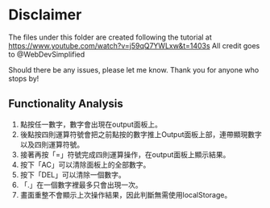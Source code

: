# Disclaimer

The files under this folder are created following the tutorial at https://www.youtube.com/watch?v=j59qQ7YWLxw&t=1403s
All credit goes to @WebDevSimplified

Should there be any issues, please let me know.
Thank you for anyone who stops by!


## Functionality Analysis
1. 點按任一數字，數字會出現在output面板上。
2. 後點按四則運算符號會把之前點按的數字推上Output面板上部，連帶顯現數字以及四則運算符號。
3. 接著再按「=」符號完成四則運算操作，在output面板上顯示結果。
4. 按下「AC」可以清除面板上的全部數字。
5. 按下「DEL」可以清除一個數字。
6. 「.」在一個數字裡最多只會出現一次。
7. 畫面重整不會顯示上次操作結果，因此判斷無需使用localStorage。
